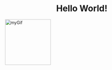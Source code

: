 <h1 style="text-align: center">Hello World!</h1>
<img
  src="https://i.picasion.com/pic91/2978abcc9d0ae62318249fa1079f443a.gif"
  width="150"
  height="150"
  border="0"
  alt="myGif"
/>
 
